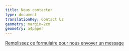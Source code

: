 ```yaml
---
title: Nous contacter
type: document
translationKey: Contact Us
geometry: margin=2cm
geometry: a4paper
---
```


[Remplissez ce formulaire pour nous envoyer un
message](https://getform.io/f/66c7556b-30ef-477f-8bac-d22cb3f3f306)